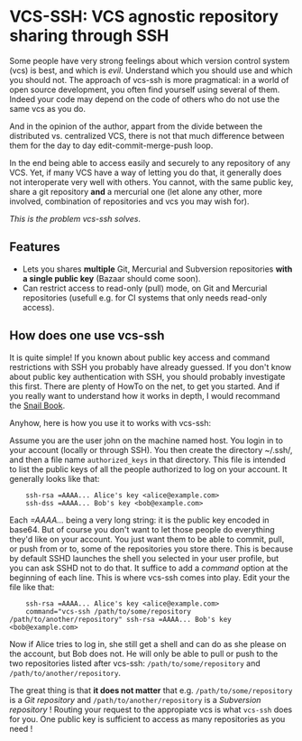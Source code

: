 VCS-SSH:  VCS agnostic repository sharing through SSH
=====================================================

Some people have very strong feelings about which version control
system (vcs) is best, and which is *evil*. Understand which you should
use and which you should not. The approach of vcs-ssh is more
pragmatical: in a world of open source development, you often find
yourself using several of them. Indeed your code may depend on the
code of others who do not use the same vcs as you do.

And in the opinion of the author, appart from the divide between the
distributed vs. centralized VCS, there is not that much difference between
them for the day to day edit-commit-merge-push loop.

In the end being able to access easily and securely to any repository of any
VCS. Yet, if many VCS have a way of letting you do that, it generally does not
interoperate very well with others. You cannot, with the same public key,
share a git repository **and** a mercurial one (let alone any other, more
involved, combination of repositories and vcs you may wish for).

*This is the problem vcs-ssh solves*.


Features
--------

- Lets you shares **multiple** Git, Mercurial and Subversion repositories
  **with a single public key** (Bazaar should come soon).
- Can restrict access to read-only (pull) mode, on Git and Mercurial
  repositories (usefull e.g. for CI systems that only needs read-only access).


How does one use vcs-ssh
------------------------

It is quite simple! If you known about public key access and command
restrictions with SSH you probably have already guessed. 
If you don't know about public key authentication with SSH, you should probably
investigate this first. There are plenty of HowTo on the net, to get you
started. And if you really want to understand how it works in depth, I would
recommand the [Snail Book](http://www.snailbook.com/).

Anyhow, here is how you use it to works with vcs-ssh:

Assume you are the user john on the machine named host. You login in to your
account (locally or through SSH). You then create the directory ~/.ssh/, and
then a file name ``authorized_keys`` in that directory. This file is intended to
list the public keys of all the people authorized to log on your account.
It generally looks like that:

        ssh-rsa =AAAA... Alice's key <alice@example.com>
        ssh-dss =AAAA... Bob's key <bob@example.com>


Each *=AAAA...* being a very long string: it is the public key encoded in
base64. But of course you don't want to let those people do everything they'd
like on your account. You just want them to be able to commit, pull, or
push from or to, some of the repositories you store there. This is because by
default SSHD launches the shell you selected in your user profile, but you can
ask SSHD not to do that. It suffice to add a *command* option at the beginning
of each line. This is where vcs-ssh comes into play. Edit your the file like
that:

        ssh-rsa =AAAA... Alice's key <alice@example.com>
        command="vcs-ssh /path/to/some/repository /path/to/another/repository" ssh-rsa =AAAA... Bob's key <bob@example.com>


Now if Alice tries to log in, she still get a shell and can do as she please
on the account, but Bob does not. He will only be able to pull or push to
the two repositories listed after vcs-ssh: ``/path/to/some/repository`` and
``/path/to/another/repository``.

The great thing is that **it does not matter** that e.g.
``/path/to/some/repository`` is a *Git repository* and
``/path/to/another/repository`` is a *Subversion repository* ! Routing
your request to the appropiate vcs is what ``vcs-ssh`` does for
you. One public key is sufficient to access as many repositories as
you need !
